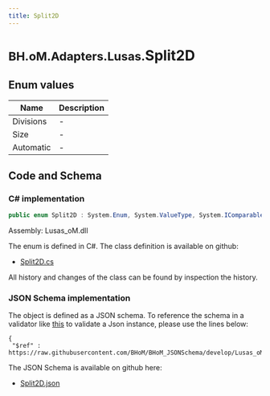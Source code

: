 ```yaml
---
title: Split2D
---
```


# <small>BH.oM.Adapters.Lusas.</small>**Split2D**



## Enum values

| Name            | Description                                                    |
|-----------------|----------------------------------------------------------------|
| Divisions |  -  |
| Size |  -  |
| Automatic |  -  |


## Code and Schema

### C# implementation

``` C# title="C#"
public enum Split2D : System.Enum, System.ValueType, System.IComparable, System.ISpanFormattable, System.IFormattable, System.IConvertible
```

Assembly: Lusas_oM.dll

The enum is defined in C#. The class definition is available on github:

- [Split2D.cs](https://github.com/BHoM/Lusas_Toolkit/blob/develop/Lusas_oM/Enum\Split2D.cs)

All history and changes of the class can be found by inspection the history.
### JSON Schema implementation

The object is defined as a JSON schema. To reference the schema in a validator like [this](https://www.jsonschemavalidator.net/) to validate a Json instance, please use the lines below:

``` { .json .copy .select } title="JSON Schema"
{
 "$ref" : https://raw.githubusercontent.com/BHoM/BHoM_JSONSchema/develop/Lusas_oM/Split2D.json}
```

The JSON Schema is available on github here:

- [Split2D.json](https://github.com/BHoM/BHoM_JSONSchema/blob/develop/Lusas_oM/Split2D.json)
